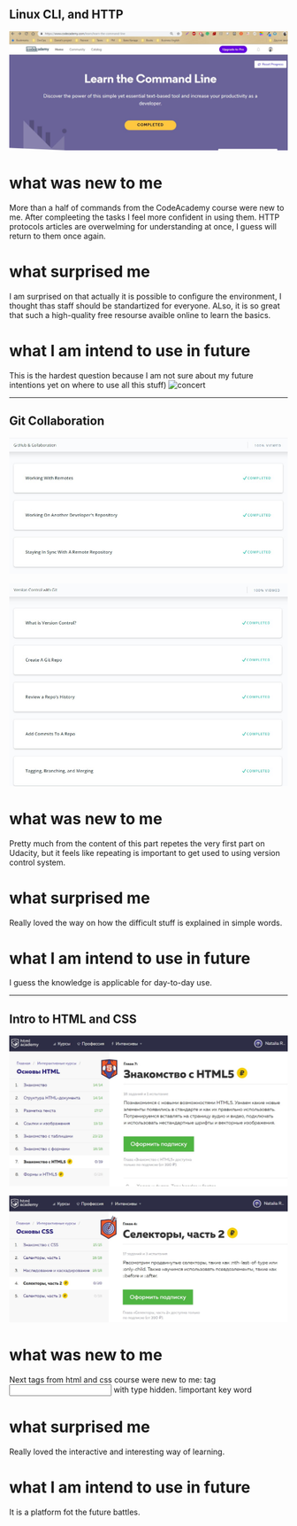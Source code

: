 ## Linux CLI, and HTTP

![Lesson1](https://github.com/nataliereshetnikova/kottans-frontend/blob/master/task_linux_cli/task_linux.jpg)

# what was new to me
More than a half of commands from the CodeAcademy course were new to me. After compleeting the tasks I feel more confident in using them.
HTTP protocols articles are overwelming for understanding at once, I guess will return to them once again.

# what surprised me
I am surprised on that actually it is possible to configure the environment, I thought thas staff should be standartized for everyone.
ALso, it is so great that such a high-quality free resourse avaible online to learn the basics.

# what I am intend to use in future
This is the hardest question because I am not sure about my future intentions yet on where to use all this stuff)
![concert](https://i.gifer.com/AP8k.gif)

------------------------------------------

## Git Collaboration

![Lesson2](https://github.com/nataliereshetnikova/kottans-frontend/blob/master/task_git_collaboration/GitHub%26Collaboration.jpg)

![Lesson3](https://github.com/nataliereshetnikova/kottans-frontend/blob/master/task_git_collaboration/Version%20Control%20with%20Git.jpg)

# what was new to me
Pretty much from the content of this part repetes the very first part on Udacity, but it feels like repeating is important to get used to using version control system.

# what surprised me
Really loved the way on how the difficult stuff is explained in simple words.

# what I am intend to use in future
I guess the knowledge is applicable for day-to-day use.

-----------------------------------------------------

## Intro to HTML and CSS

![Lesson4](https://github.com/nataliereshetnikova/kottans-frontend/blob/master/task_html_css_intro/html.jpg)

![Lesson5](https://github.com/nataliereshetnikova/kottans-frontend/blob/master/task_html_css_intro/css.jpg)

# what was new to me
Next tags from html and css course were new to me:
tag <input> with type hidden.
!important key word

# what surprised me
Really loved the interactive and interesting way of learning.

# what I am intend to use in future
It is a platform fot the future battles.
